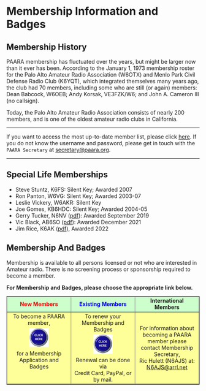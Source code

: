 # Membership Information and Badges

## Membership History

PAARA membership has fluctuated over the years, but might be larger now than it ever has been. According to the January 1, 1973 membership roster for the Palo Alto Amateur Radio Association (W6OTX) and Menlo Park Civil Defense Radio Club (K6YQT), which integrated themselves many years ago, the club had 70 members, including some who are still (or again) members: Dean Babcock, W6OEB; Andy Korsak, VE3FZK/W6; and John A. Cameron III (no callsign).

Today, the Palo Alto Amateur Radio Association consists of nearly 200 members, and is one of the oldest amateur radio clubs in California.

---

If you want to access the most up-to-date member list, please click [here](https://forms.gle/59r9LmEgWiwoJ7TBA). If you do not know the username and password, please get in touch with the `PAARA Secretary` at <secretary@paara.org>.

---

## Special Life Memberships

* Steve Stuntz, K6FS: Silent Key; Awarded 2007
* Ron Panton, W6VG: Silent Key; Awarded 2003-07
* Leslie Vickery, W6AKR: Silent Key
* Joe Gomes, KB6HDC: Silent Key; Awarded 2004-05
* Gerry Tucker, N6NV ([pdf](/membership/Gerry_proclamantion_3.pdf)): Awarded September 2019
* Vic Black, AB6SO ([pdf](/membership/Vic_Black_certificate.pdf)): Awarded December 2021
* Jim Rice, K6AK ([pdf](/membership/Jim_Rice_proclamation2.pdf)), Awarded 2022

## Membership And Badges

Membership is available to all persons licensed or not who are interested in Amateur radio. There is no screening process or sponsorship required to become a member.

**For Membership and Badges, please choose the appropriate link below.**

<table align="center" border="1" cellpadding="0" cellspacing="0" style="border-collapse:collapse" width="640">
	<tbody>
		<tr>
			<td bgcolor="#CCFFCC" height="30">
			<div align="center"><span style="color:red;font-weight:bold;">New Members</span></div>
			</td>
			<td bgcolor="#CCFFCC">
			<div align="center"><span style="color:blue;font-weight:bold;">Existing Members</span></div>
			</td>
			<td bgcolor="#CCFFCC">
			<div align="center"><span style="font-weight:bold;">International Members</span></div>
			</td>
		</tr>
		<tr>
			<td bgcolor="#FFFF99" valign="top" width="33%">
			<div align="center"><span>To become a PAARA member,</span><br />
			<a href="/membership/new.html"><img border="0" height="50" src="/images/clickhere-70.png" vspace="5" width="50" alt="button" /></a><br />
			<span class="tahoma-14">for a Membership Application and Badges</span></div>
			</td>
			<td bgcolor="#FFFF99" valign="top" width="33%">
			<div align="center"><span>To renew your Membership and Badges</span><br />
			<a href="/membership/current.html"><img border="0" height="50" src="/images/clickhere-70.png" vspace="5" width="50" alt="button" /></a><br />
			<span class="tahoma-14">Renewal can be done via<br />
			Credit Card, PayPal, or by mail.</span></div>
			</td>
			<td bgcolor="#FFFF99" valign="middle" width="33%">
			<div align="center"><span>For information about becoming a PAARA member please contact Membership Secretary, </span><br />
			<span class="color:blue">Ric Hulett (N6AJS) at:<br />
			<a href="mailto:N6AJS@arrl.net">N6AJS@arrl.net</a></span></div>
			</td>
		</tr>
	</tbody>
</table>
